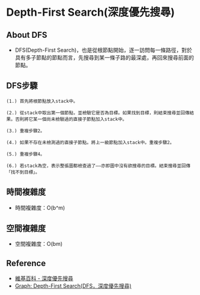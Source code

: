 # Depth-First Search(深度優先搜尋)

## About DFS

* DFS(Depth-First Search)，也是從根節點開始，逐一訪問每一條路徑，對於具有多子節點的節點而言，先搜尋到某一條子路的最深處，再回來搜尋前面的節點。

## DFS步驟

    (1.) 首先將根節點放入stack中。
    
    (2.) 從stack中取出第一個節點，並檢驗它是否為目標。如果找到目標，則結束搜尋並回傳結果。否則將它某一個尚未檢驗過的直接子節點加入stack中。
  
    (3.) 重複步驟2。
    
    (4.) 如果不存在未檢測過的直接子節點。將上一級節點加入stack中。重複步驟2。
  
    (5.) 重複步驟4。

    (6.) 若stack為空，表示整張圖都檢查過了——亦即圖中沒有欲搜尋的目標。結束搜尋並回傳「找不到目標」。

## 時間複雜度

* 時間複雜度：O(b^m)

## 空間複雜度

* 空間複雜度：O(bm)

## Reference
* [維基百科 - 深度優先搜尋](https://zh.wikipedia.org/wiki/%E6%B7%B1%E5%BA%A6%E4%BC%98%E5%85%88%E6%90%9C%E7%B4%A2)
* [Graph: Depth-First Search(DFS，深度優先搜尋)](https://alrightchiu.github.io/SecondRound/graph-depth-first-searchdfsshen-du-you-xian-sou-xun.html)
